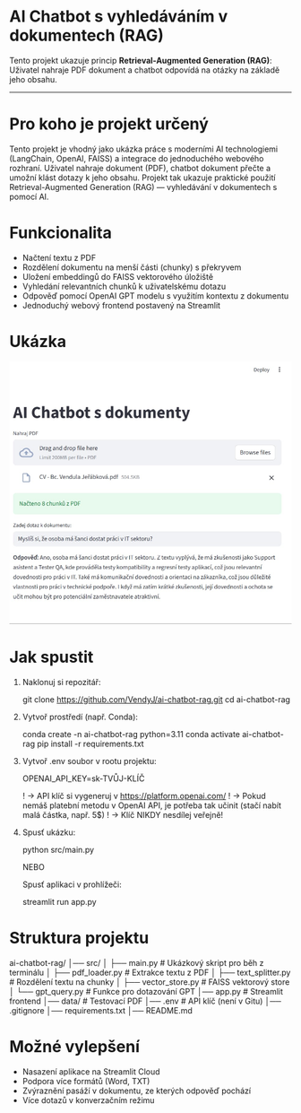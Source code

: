 # AI Chatbot s vyhledáváním v dokumentech (RAG)

Tento projekt ukazuje princip **Retrieval-Augmented Generation (RAG)**:  
Uživatel nahraje PDF dokument a chatbot odpovídá na otázky na základě jeho obsahu.

---

# Pro koho je projekt určený

Tento projekt je vhodný jako ukázka práce s moderními AI technologiemi (LangChain, OpenAI, FAISS) a integrace do jednoduchého webového rozhraní.
Uživatel nahraje dokument (PDF), chatbot dokument přečte a umožní klást dotazy k jeho obsahu.
Projekt tak ukazuje praktické použití Retrieval-Augmented Generation (RAG) — vyhledávání v dokumentech s pomocí AI.

# Funkcionalita

- Načtení textu z PDF
- Rozdělení dokumentu na menší části (chunky) s překryvem
- Uložení embeddingů do FAISS vektorového úložiště
- Vyhledání relevantních chunků k uživatelskému dotazu
- Odpověď pomocí OpenAI GPT modelu s využitím kontextu z dokumentu
- Jednoduchý webový frontend postavený na Streamlit

# Ukázka

![Ukázka aplikace](screenshot.jpg)

# Jak spustit

1. Naklonuj si repozitář:

   git clone https://github.com/VendyJ/ai-chatbot-rag.git
   cd ai-chatbot-rag

2. Vytvoř prostředí (např. Conda):

   conda create -n ai-chatbot-rag python=3.11
   conda activate ai-chatbot-rag
   pip install -r requirements.txt

3. Vytvoř .env soubor v rootu projektu:

   OPENAI_API_KEY=sk-TVŮJ-KLÍČ

   ! -> API klíč si vygeneruj v https://platform.openai.com/
   ! -> Pokud nemáš platební metodu v OpenAI API, je potřeba tak učinit (stačí nabít malá částka, např. 5$)
   ! -> Klíč NIKDY nesdílej veřejně!

4. Spusť ukázku:

   python src/main.py

   NEBO

   Spusť aplikaci v prohlížeči:

   streamlit run app.py

# Struktura projektu

ai-chatbot-rag/
│── src/
│   ├── main.py          # Ukázkový skript pro běh z terminálu
│   ├── pdf_loader.py    # Extrakce textu z PDF
│   ├── text_splitter.py # Rozdělení textu na chunky
│   ├── vector_store.py  # FAISS vektorový store
│   └── gpt_query.py     # Funkce pro dotazování GPT
│── app.py               # Streamlit frontend
│── data/                # Testovací PDF
│── .env                 # API klíč (není v Gitu)
│── .gitignore
│── requirements.txt
│── README.md

# Možné vylepšení

- Nasazení aplikace na Streamlit Cloud
- Podpora více formátů (Word, TXT)
- Zvýraznění pasáží v dokumentu, ze kterých odpověď pochází
- Více dotazů v konverzačním režimu